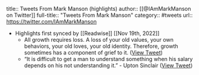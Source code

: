 title:: Tweets From Mark Manson (highlights)
author:: [[@IAmMarkManson on Twitter]]
full-title:: "Tweets From Mark Manson"
category:: #tweets
url:: https://twitter.com/IAmMarkManson

- Highlights first synced by [[Readwise]] [[Nov 19th, 2022]]
	- All growth requires loss. A loss of your old values, your own behaviors, your old loves, your old identity. Therefore, growth sometimes has a component of grief to it. ([View Tweet](https://twitter.com/IAmMarkManson/status/1424350936823119873))
	- “It is difficult to get a man to understand something when his salary depends on his not understanding it.” - Upton Sinclair ([View Tweet](https://twitter.com/IAmMarkManson/status/1500514297008566272))